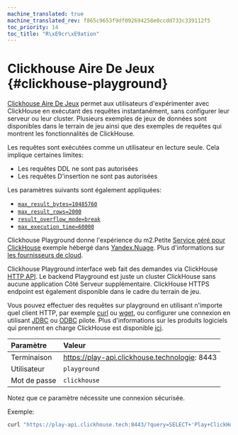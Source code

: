 ```yaml
---
machine_translated: true
machine_translated_rev: f865c9653f9df092694258e0ccdd733c339112f5
toc_priority: 14
toc_title: "R\xE9cr\xE9ation"
---
```


# Clickhouse Aire De Jeux {#clickhouse-playground}

[Clickhouse Aire De Jeux](https://play.clickhouse.tech?file=welcome) permet aux utilisateurs d'expérimenter avec ClickHouse en exécutant des requêtes instantanément, sans configurer leur serveur ou leur cluster.
Plusieurs exemples de jeux de données sont disponibles dans le terrain de jeu ainsi que des exemples de requêtes qui montrent les fonctionnalités de ClickHouse.

Les requêtes sont exécutées comme un utilisateur en lecture seule. Cela implique certaines limites:

-   Les requêtes DDL ne sont pas autorisées
-   Les requêtes D'insertion ne sont pas autorisées

Les paramètres suivants sont également appliquées:
- [`max_result_bytes=10485760`](../operations/settings/query_complexity/#max-result-bytes)
- [`max_result_rows=2000`](../operations/settings/query_complexity/#setting-max_result_rows)
- [`result_overflow_mode=break`](../operations/settings/query_complexity/#result-overflow-mode)
- [`max_execution_time=60000`](../operations/settings/query_complexity/#max-execution-time)

Clickhouse Playground donne l'expérience du m2.Petite
[Service géré pour ClickHouse](https://cloud.yandex.com/services/managed-clickhouse)
exemple hébergé dans [Yandex.Nuage](https://cloud.yandex.com/).
Plus d'informations sur [les fournisseurs de cloud](../commercial/cloud.md).

Clickhouse Playground interface web fait des demandes via ClickHouse [HTTP API](../interfaces/http.md).
Le backend Playground est juste un cluster ClickHouse sans aucune application Côté Serveur supplémentaire.
ClickHouse HTTPS endpoint est également disponible dans le cadre du terrain de jeu.

Vous pouvez effectuer des requêtes sur playground en utilisant n'importe quel client HTTP, par exemple [curl](https://curl.haxx.se) ou [wget](https://www.gnu.org/software/wget/), ou configurer une connexion en utilisant [JDBC](../interfaces/jdbc.md) ou [ODBC](../interfaces/odbc.md) pilote.
Plus d'informations sur les produits logiciels qui prennent en charge ClickHouse est disponible [ici](../interfaces/index.md).

| Paramètre    | Valeur                                        |
|:-------------|:----------------------------------------------|
| Terminaison  | https://play-api.clickhouse.technologie: 8443 |
| Utilisateur  | `playground`                                  |
| Mot de passe | `clickhouse`                                  |

Notez que ce paramètre nécessite une connexion sécurisée.

Exemple:

``` bash
curl "https://play-api.clickhouse.tech:8443/?query=SELECT+'Play+ClickHouse!';&user=playground&password=clickhouse&database=datasets"
```
